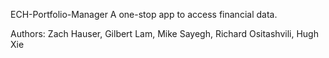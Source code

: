 ECH-Portfolio-Manager
A one-stop app to access financial data.

Authors: Zach Hauser, Gilbert Lam, Mike Sayegh, Richard Ositashvili, Hugh Xie

